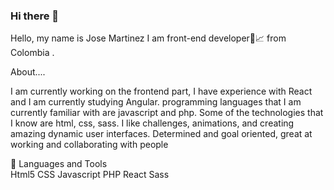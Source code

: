 ### Hi there 👋
Hello, my name is  Jose Martinez  I am  front-end developer🎯📈 from Colombia .

About....

I am currently working on the frontend part, I have experience with React and I am currently studying Angular.
programming languages that I am currently familiar with are javascript and php. Some of the technologies that I know are html, css, sass.
I like challenges, animations, and creating amazing dynamic user interfaces. Determined and goal oriented, great at working and collaborating with people

📌 Languages and Tools<br/>
Html5 CSS Javascript PHP React Sass
<!--
**jose-92/jose-92** is a ✨ _special_ ✨ repository because its `README.md` (this file) appears on your GitHub profile.


- 🌱 I’m currently learning ...
- 👯 I’m looking to collaborate on ...
- 🤔 I’m looking for help with ...
- 💬 Ask me about ...
- 📫 How to reach me: ...
- 😄 Pronouns: ...
- ⚡ Fun fact: ...
-->
